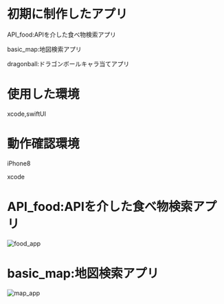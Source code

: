 # 初期に制作したアプリ

API_food:APIを介した食べ物検索アプリ



basic_map:地図検索アプリ

dragonball:ドラゴンボールキャラ当てアプリ

# 使用した環境

xcode,swiftUI

# 動作確認環境
iPhone8

xcode

# API_food:APIを介した食べ物検索アプリ

![food_app](https://user-images.githubusercontent.com/65348333/117131520-8292c800-addc-11eb-8a3c-860aa0475d2a.gif)

# basic_map:地図検索アプリ

![map_app](https://user-images.githubusercontent.com/65348333/117131977-27150a00-addd-11eb-9006-9814d1c00829.gif)
